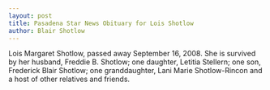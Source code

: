 ```yaml
---
layout: post
title: Pasadena Star News Obituary for Lois Shotlow
author: Blair Shotlow
---
```


Lois Margaret Shotlow, passed away September 16, 2008. She is survived by her husband, Freddie B. Shotlow; one daughter, Letitia Stellern; one son, Frederick Blair Shotlow; one granddaughter, Lani Marie Shotlow-Rincon and a host of other relatives and friends.
